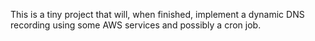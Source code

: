 This is a tiny project that will, when finished, implement a dynamic DNS recording using some AWS services and possibly a cron job.

